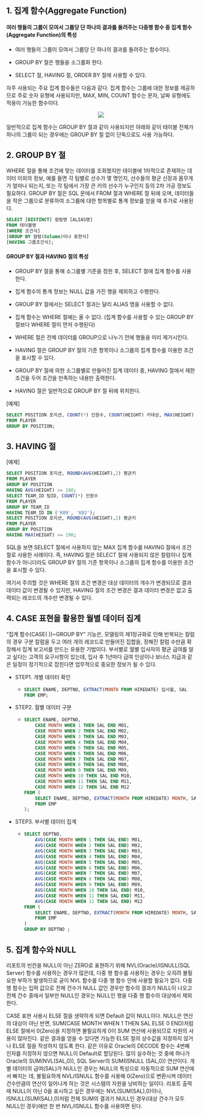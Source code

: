 ## 1. 집계 함수(Aggregate Function)

#### 여러 행들의 그룹이 모여서 그룹당 단 하나의 결과를 돌려주는 다중행 함수 중 집계 함수(Aggregate Function)의 특성

- 여러 행들의 그룹이 모여서 그룹당 단 하나의 결과를 돌려주는 함수이다.
  
- GROUP BY 절은 행들을 소그룹화 한다.
  
- SELECT 절, HAVING 절, ORDER BY 절에 사용할 수 있다.
  

자주 사용되는 주요 집계 함수들은 다음과 같다. 집계 함수는 그룹에 대한 정보를 제공하므로 주로 숫자 유형에 사용되지만, MAX, MIN, COUNT 함수는 문자, 날짜 유형에도 적용이 가능한 함수이다.

<p align="center"><img src="https://i.postimg.cc/266nYttD/SQL-193.jpg"></p>

일반적으로 집계 함수는 GROUP BY 절과 같이 사용되지만 아래와 같이 테이블 전체가 하나의 그룹이 되는 경우에는 GROUP BY 절 없이 단독으로도 사용 가능하다.

## 2. GROUP BY 절

WHERE 절을 통해 조건에 맞는 데이터를 조회했지만 테이블에 1차적으로 존재하는 데이터 이외의 정보, 예를 들면 각 팀별로 선수가 몇 명인지, 선수들의 평균 신장과 몸무게가 얼마나 되는지, 또는 각 팀에서 가장 큰 키의 선수가 누구인지 등의 2차 가공 정보도 필요하다. GROUP BY 절은 SQL 문에서 FROM 절과 WHERE 절 뒤에 오며, 데이터들을 작은 그룹으로 분류하여 소그룹에 대한 항목별로 통계 정보를 얻을 때 추가로 사용된다.

```sql
SELECT [DISTINCT] 칼럼명 [ALIAS명] 
FROM 테이블명 
[WHERE 조건식] 
[GROUP BY 칼럼(Column)이나 표현식] 
[HAVING 그룹조건식];
```

#### GROUP BY 절과 HAVING 절의 특성

- GROUP BY 절을 통해 소그룹별 기준을 정한 후, SELECT 절에 집계 함수를 사용한다.
  
- 집계 함수의 통계 정보는 NULL 값을 가진 행을 제외하고 수행한다.
  
- GROUP BY 절에서는 SELECT 절과는 달리 ALIAS 명을 사용할 수 없다.
  
- 집계 함수는 WHERE 절에는 올 수 없다. (집계 함수를 사용할 수 있는 GROUP BY 절보다 WHERE 절이 먼저 수행된다)
  
- WHERE 절은 전체 데이터를 GROUP으로 나누기 전에 행들을 미리 제거시킨다.
  
- HAVING 절은 GROUP BY 절의 기준 항목이나 소그룹의 집계 함수를 이용한 조건을 표시할 수 있다.
  
- GROUP BY 절에 의한 소그룹별로 만들어진 집계 데이터 중, HAVING 절에서 제한 조건을 두어 조건을 만족하는 내용만 출력한다.
  
- HAVING 절은 일반적으로 GROUP BY 절 뒤에 위치한다.
  

[예제]

```sql
SELECT POSITION 포지션, COUNT(*) 인원수, COUNT(HEIGHT) 키대상, MAX(HEIGHT) 최대키, MIN(HEIGHT) 최소키, ROUND(AVG(HEIGHT),2) 평균키 
FROM PLAYER 
GROUP BY POSITION;
```

## 3. HAVING 절

[예제]

```sql
SELECT POSITION 포지션, ROUND(AVG(HEIGHT),2) 평균키 
FROM PLAYER 
GROUP BY POSITION 
HAVING AVG(HEIGHT) >= 180;
SELECT TEAM_ID 팀ID, COUNT(*) 인원수 
FROM PLAYER 
GROUP BY TEAM_ID 
HAVING TEAM_ID IN ('K09', 'K02');
SELECT POSITION 포지션, ROUND(AVG(HEIGHT),2) 평균키 
FROM PLAYER 
GROUP BY POSITION 
HAVING MAX(HEIGHT) >= 190;
```

SQL을 보면 SELECT 절에서 사용하지 않는 MAX 집계 함수를 HAVING 절에서 조건절로 사용한 사례이다. 즉, HAVING 절은 SELECT 절에 사용되지 않은 칼럼이나 집계 함수가 아니더라도 GROUP BY 절의 기준 항목이나 소그룹의 집계 함수를 이용한 조건을 표시할 수 있다.

여기서 주의할 것은 WHERE 절의 조건 변경은 대상 데이터의 개수가 변경되므로 결과 데이터 값이 변경될 수 있지만, HAVING 절의 조건 변경은 결과 데이터 변경은 없고 출력되는 레코드의 개수만 변경될 수 있다.

## 4. CASE 표현을 활용한 월별 데이터 집계

“집계 함수(CASE( ))~GROUP BY” 기능은, 모델링의 제1정규화로 인해 반복되는 칼럼의 경우 구분 칼럼을 두고 여러 개의 레코드로 만들어진 집합을, 정해진 칼럼 수만큼 확장해서 집계 보고서를 만드는 유용한 기법이다. 부서별로 월별 입사자의 평균 급여를 알고 싶다는 고객의 요구사항이 있는데, 입사 후 1년마다 급여 인상이나 보너스 지급과 같은 일정이 정기적으로 잡힌다면 업무적으로 중요한 정보가 될 수 있다.

- STEP1. 개별 데이터 확인
  
  - ```sql
    SELECT ENAME, DEPTNO, EXTRACT(MONTH FROM HIREDATE) 입사월, SAL 
    FROM EMP;
    ```
    
- STEP2. 월별 데이터 구분
  
  - ```sql
    SELECT ENAME, DEPTNO, 
        CASE MONTH WHEN 1 THEN SAL END M01, 
        CASE MONTH WHEN 2 THEN SAL END M02, 
        CASE MONTH WHEN 3 THEN SAL END M03, 
        CASE MONTH WHEN 4 THEN SAL END M04, 
        CASE MONTH WHEN 5 THEN SAL END M05, 
        CASE MONTH WHEN 6 THEN SAL END M06, 
        CASE MONTH WHEN 7 THEN SAL END M07, 
        CASE MONTH WHEN 8 THEN SAL END M08, 
        CASE MONTH WHEN 9 THEN SAL END M09, 
        CASE MONTH WHEN 10 THEN SAL END M10, 
        CASE MONTH WHEN 11 THEN SAL END M11, 
        CASE MONTH WHEN 12 THEN SAL END M12 
    FROM (
        SELECT ENAME, DEPTNO, EXTRACT(MONTH FROM HIREDATE) MONTH, SAL 
        FROM EMP
    );
    ```
    
- STEP3. 부서별 데이터 집계
  
  - ```sql
    SELECT DEPTNO, 
        AVG(CASE MONTH WHEN 1 THEN SAL END) M01, 
        AVG(CASE MONTH WHEN 2 THEN SAL END) M02, 
        AVG(CASE MONTH WHEN 3 THEN SAL END) M03, 
        AVG(CASE MONTH WHEN 4 THEN SAL END) M04, 
        AVG(CASE MONTH WHEN 5 THEN SAL END) M05, 
        AVG(CASE MONTH WHEN 6 THEN SAL END) M06, 
        AVG(CASE MONTH WHEN 7 THEN SAL END) M07, 
        AVG(CASE MONTH WHEN 8 THEN SAL END) M08, 
        AVG(CASE MONTH WHEN 9 THEN SAL END) M09, 
        AVG(CASE MONTH WHEN 10 THEN SAL END) M10, 
        AVG(CASE MONTH WHEN 11 THEN SAL END) M11, 
        AVG(CASE MONTH WHEN 12 THEN SAL END) M12 
    FROM (
        SELECT ENAME, DEPTNO, EXTRACT(MONTH FROM HIREDATE) MONTH, SAL 
        FROM EMP
    ) 
    GROUP BY DEPTNO ;
    ```
    

## 5. 집계 함수와 NULL

리포트의 빈칸을 NULL이 아닌 ZERO로 표현하기 위해 NVL(Oracle)/ISNULL(SQL Server) 함수를 사용하는 경우가 많은데, 다중 행 함수를 사용하는 경우는 오히려 불필요한 부하가 발생하므로 굳이 NVL 함수를 다중 행 함수 안에 사용할 필요가 없다. 다중 행 함수는 입력 값으로 전체 건수가 NULL 값인 경우만 함수의 결과가 NULL이 나오고 전체 건수 중에서 일부만 NULL인 경우는 NULL인 행을 다중 행 함수의 대상에서 제외한다.

CASE 표현 사용시 ELSE 절을 생략하게 되면 Default 값이 NULL이다. NULL은 연산의 대상이 아닌 반면, SUM(CASE MONTH WHEN 1 THEN SAL ELSE 0 END)처럼 ELSE 절에서 0(Zero)을 지정하면 불필요하게 0이 SUM 연산에 사용되므로 자원의 사용이 많아진다. 같은 결과를 얻을 수 있다면 가능한 ELSE 절의 상수값을 지정하지 않거나 ELSE 절을 작성하지 않도록 한다. 같은 이유로 Oracle의 DECODE 함수는 4번째 인자를 지정하지 않으면 NULL이 Default로 할당된다. 많이 실수하는 것 중에 하나가 Oracle의 SUM(NVL(SAL,0)), SQL Server의 SUM(ISNULL (SAL,0)) 연산이다. 개별 데이터의 급여(SAL)가 NULL인 경우는 NULL의 특성으로 자동적으로 SUM 연산에서 빠지는 데, 불필요하게 NVL/ISNULL 함수를 사용해 0(Zero)으로 변환시켜 데이터 건수만큼의 연산이 일어나게 하는 것은 시스템의 자원을 낭비하는 일이다. 리포트 출력 때 NULL이 아닌 0을 표시하고 싶은 경우에는 NVL(SUM(SAL),0)이나, ISNULL(SUM(SAL),0)처럼 전체 SUM의 결과가 NULL인 경우(대상 건수가 모두 NULL인 경우)에만 한 번 NVL/ISNULL 함수를 사용하면 된다.
